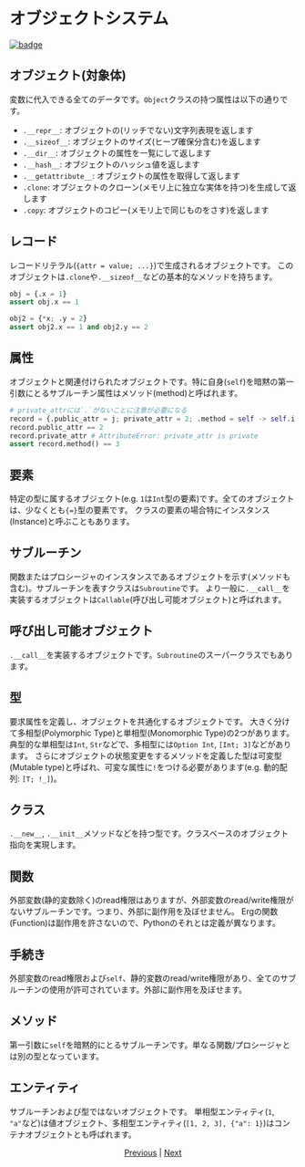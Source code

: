 # オブジェクトシステム

[![badge](https://img.shields.io/endpoint.svg?url=https%3A%2F%2Fgezf7g7pd5.execute-api.ap-northeast-1.amazonaws.com%2Fdefault%2Fsource_up_to_date%3Fowner%3Derg-lang%26repos%3Derg%26ref%3Dmain%26path%3Ddoc/EN/syntax/26_object_system.md%26commit_hash%3D8673a0ce564fd282d0ca586642fa7f002e8a3c50)](https://gezf7g7pd5.execute-api.ap-northeast-1.amazonaws.com/default/source_up_to_date?owner=erg-lang&repos=erg&ref=main&path=doc/EN/syntax/26_object_system.md&commit_hash=8673a0ce564fd282d0ca586642fa7f002e8a3c50)

## オブジェクト(対象体)

変数に代入できる全てのデータです。`Object`クラスの持つ属性は以下の通りです。

* `.__repr__`: オブジェクトの(リッチでない)文字列表現を返します
* `.__sizeof__`: オブジェクトのサイズ(ヒープ確保分含む)を返します
* `.__dir__`: オブジェクトの属性を一覧にして返します
* `.__hash__`: オブジェクトのハッシュ値を返します
* `.__getattribute__`: オブジェクトの属性を取得して返します
* `.clone`: オブジェクトのクローン(メモリ上に独立な実体を持つ)を生成して返します
* `.copy`: オブジェクトのコピー(メモリ上で同じものをさす)を返します

## レコード

レコードリテラル(`{attr = value; ...}`)で生成されるオブジェクトです。
このオブジェクトは`.clone`や`.__sizeof__`などの基本的なメソッドを持ちます。

```python
obj = {.x = 1}
assert obj.x == 1

obj2 = {*x; .y = 2}
assert obj2.x == 1 and obj2.y == 2
```

## 属性

オブジェクトと関連付けられたオブジェクトです。特に自身(`self`)を暗黙の第一引数にとるサブルーチン属性はメソッド(method)と呼ばれます。

```python
# private_attrには`.`がないことに注意が必要になる
record = {.public_attr = j; private_attr = 2; .method = self -> self.i + 1}
record.public_attr == 2
record.private_attr # AttributeError: private_attr is private
assert record.method() == 3
```

## 要素

特定の型に属するオブジェクト(e.g. `1`は`Int`型の要素)です。全てのオブジェクトは、少なくとも`{=}`型の要素です。
クラスの要素の場合特にインスタンス(Instance)と呼ぶこともあります。

## サブルーチン

関数またはプロシージャのインスタンスであるオブジェクトを示す(メソッドも含む)。サブルーチンを表すクラスは`Subroutine`です。
より一般に`.__call__`を実装するオブジェクトは`Callable`(呼び出し可能オブジェクト)と呼ばれます。

## 呼び出し可能オブジェクト

`.__call__`を実装するオブジェクトです。`Subroutine`のスーパークラスでもあります。

## 型

要求属性を定義し、オブジェクトを共通化するオブジェクトです。
大きく分けて多相型(Polymorphic Type)と単相型(Monomorphic Type)の2つがあります。典型的な単相型は`Int`, `Str`などで、多相型には`Option Int`, `[Int; 3]`などがあります。
さらにオブジェクトの状態変更をするメソッドを定義した型は可変型(Mutable type)と呼ばれ、可変な属性に`!`をつける必要があります(e.g. 動的配列: `[T; !_]`)。

## クラス

`.__new__`, `.__init__`メソッドなどを持つ型です。クラスベースのオブジェクト指向を実現します。

## 関数

外部変数(静的変数除く)のread権限はありますが、外部変数のread/write権限がないサブルーチンです。つまり、外部に副作用を及ぼせません。
Ergの関数(Function)は副作用を許さないので、Pythonのそれとは定義が異なります。

## 手続き

外部変数のread権限および`self`、静的変数のread/write権限があり、全てのサブルーチンの使用が許可されています。外部に副作用を及ぼせます。

## メソッド

第一引数に`self`を暗黙的にとるサブルーチンです。単なる関数/プロシージャとは別の型となっています。

## エンティティ

サブルーチンおよび型ではないオブジェクトです。
単相型エンティティ(`1`, `"a"`など)は値オブジェクト、多相型エンティティ(`[1, 2, 3], {"a": 1}`)はコンテナオブジェクトとも呼ばれます。

<p align='center'>
    <a href='./26_module.md'>Previous</a> | <a href='./28_pattern_matching.md'>Next</a>
</p>
